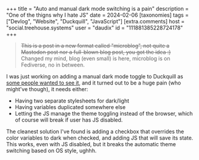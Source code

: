 +++
title = "Auto and manual dark mode switching is a pain"
description = "One of the thigns why I hate JS"
date = 2024-02-06
[taxonomies]
tags = ["Devlog", "Website", "Duckquill", "JavaScript"]
[extra.comments]
host = "social.treehouse.systems"
user = "daudix"
id = "111881385228724178"
+++

> ~~This is a post in a new format called "microblog", not quite a Mastodon post nor a full-blown blog post, you got the idea :)~~
> Changed my mind, blog (even small) is here, microblog is on Fediverse, no in between.

I was just working on adding a manual dark mode toggle to Duckquill as [some people wanted to see it](https://codeberg.org/daudix/duckquill/issues/5), and it turned out to be a huge pain (who might've though), it needs either:

- Having two separate stylesheets for dark/light
- Having variables duplicated somewhere else
- Letting the JS manage the theme toggling instead of the browser, which of course will break if user has JS disabled.

The cleanest solution I've found is adding a checkbox that overrides the color variables to dark when checked, and adding JS that will save its state. This works, even with JS disabled, but it breaks the automatic theme switching based on OS style, ughhh.
